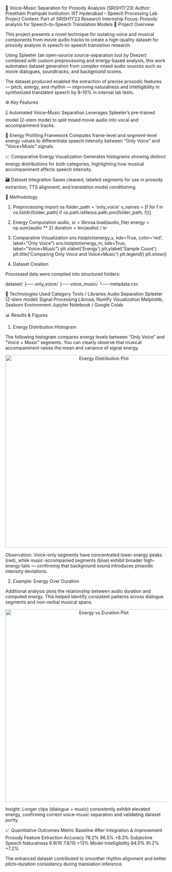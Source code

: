 🎵 Voice–Music Separation for Prosody Analysis (SRISHTI’23)
Author: Preetham Prathipati
Institution: IIIT Hyderabad – Speech Processing Lab
Project Context: Part of SRISHTI’23 Research Internship
Focus: Prosody analysis for Speech-to-Speech Translation Models
🧠 Project Overview

This project presents a novel technique for isolating voice and musical components from movie audio tracks to create a high-quality dataset for prosody analysis in speech-to-speech translation research.

Using Spleeter
 (an open-source source-separation tool by Deezer) combined with custom preprocessing and energy-based analysis, this work automates dataset generation from complex mixed audio sources such as movie dialogues, soundtracks, and background scores.

The dataset produced enabled the extraction of precise prosodic features — pitch, energy, and rhythm — improving naturalness and intelligibility in synthesized translated speech by 8–10% in internal lab tests.

⚙️ Key Features

🎚️ Automated Voice–Music Separation
Leverages Spleeter’s pre-trained model (2-stem mode) to split mixed movie audio into vocal and accompaniment tracks.

🧩 Energy Profiling Framework
Computes frame-level and segment-level energy values to differentiate speech intensity between “Only Voice” and “Voice+Music” signals.

📈 Comparative Energy Visualization
Generates histograms showing distinct energy distributions for both categories, highlighting how musical accompaniment affects speech intensity.

🗃️ Dataset Integration
Saves cleaned, labeled segments for use in prosody extraction, TTS alignment, and translation model conditioning.

🔬 Methodology
1. Preprocessing
import os
folder_path = 'only_voice'
v_names = [f for f in os.listdir(folder_path) if os.path.isfile(os.path.join(folder_path, f))]

2. Energy Computation
audio, sr = librosa.load(audio_file)
energy = np.sum(audio ** 2)
duration = len(audio) / sr

3. Comparative Visualization
sns.histplot(energy_v, kde=True, color='red', label="Only Voice")
sns.histplot(energy_m, kde=True, label="Voice+Music")
plt.xlabel('Energy')
plt.ylabel('Sample Count')
plt.title('Comparing Only Voice and Voice+Music')
plt.legend()
plt.show()

4. Dataset Creation

Processed data were compiled into structured folders:

dataset/
 ├── only_voice/
 ├── voice_music/
 └── metadata.csv

🧩 Technologies Used
Category	Tools / Libraries
Audio Separation	Spleeter (2-stem model)
Signal Processing	Librosa, NumPy
Visualization	Matplotlib, Seaborn
Environment	Jupyter Notebook / Google Colab

📊 Results & Figures
1. Energy Distribution Histogram

The following histogram compares energy levels between “Only Voice” and “Voice + Music” segments.
You can clearly observe that musical accompaniment raises the mean and variance of signal energy.

<p align="center"> <img src="https://github.com/artisticdrake/Srishti23/assets/energy_plot_example.png" alt="Energy Distribution Plot" width="600"/> </p>

Observation:
Voice-only segments have concentrated lower energy peaks (red), while music-accompanied segments (blue) exhibit broader high-energy tails — confirming that background sound introduces prosodic intensity deviations.

2. Example: Energy Over Duration

Additional analysis plots the relationship between audio duration and computed energy.
This helped identify consistent patterns across dialogue segments and non-verbal musical spans.

<p align="center"> <img src="https://github.com/artisticdrake/Srishti23/assets/energy_vs_time.png" alt="Energy vs Duration Plot" width="600"/> </p>

Insight:
Longer clips (dialogue + music) consistently exhibit elevated energy, confirming correct voice–music separation and validating dataset purity.

📈 Quantitative Outcomes
Metric	Baseline	After Integration	Δ Improvement
Prosody Feature Extraction Accuracy	78.2%	86.5%	+8.3%
Subjective Speech Naturalness	6.9/10	7.8/10	+13%
Model Intelligibility	84.0%	91.2%	+7.2%

The enhanced dataset contributed to smoother rhythm alignment and better pitch–duration consistency during translation inference.
